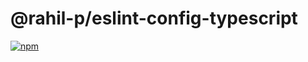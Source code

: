# @rahil-p/eslint-config-typescript

[![npm](https://img.shields.io/npm/v/@rahil-p/eslint-config-typescript?logo=npm)](https://www.npmjs.com/package/@rahil-p/eslint-config-typescript)
